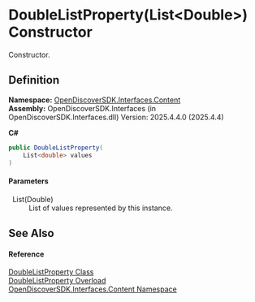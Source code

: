 # DoubleListProperty(List&lt;Double&gt;) Constructor


Constructor.



## Definition
**Namespace:** <a href="79f11d04-c275-b915-db5b-ab2227989555">OpenDiscoverSDK.Interfaces.Content</a>  
**Assembly:** OpenDiscoverSDK.Interfaces (in OpenDiscoverSDK.Interfaces.dll) Version: 2025.4.4.0 (2025.4.4)

**C#**
``` C#
public DoubleListProperty(
	List<double> values
)
```



#### Parameters
<dl><dt>  List(Double)</dt><dd>List of values represented by this instance.</dd></dl>

## See Also


#### Reference
<a href="719bbba9-62ea-315d-f96b-aea59dbed8dc">DoubleListProperty Class</a>  
<a href="66a483e5-15f3-881c-1dd7-489c86a06ffa">DoubleListProperty Overload</a>  
<a href="79f11d04-c275-b915-db5b-ab2227989555">OpenDiscoverSDK.Interfaces.Content Namespace</a>  
